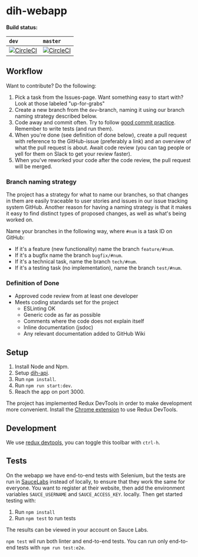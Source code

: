 # dih-webapp

__Build status:__

| `dev` | `master`|
| :--  |:--|
|[![CircleCI](https://circleci.com/gh/capraconsulting/dih-webapp/tree/dev.svg?style=svg&circle-token=a63cb3349231317b6f5e6d298f3f49a82a7f382a)](https://circleci.com/gh/capraconsulting/dih-webapp/tree/dev)|[![CircleCI](https://circleci.com/gh/capraconsulting/dih-webapp/tree/master.svg?style=svg&circle-token=a63cb3349231317b6f5e6d298f3f49a82a7f382a)](https://circleci.com/gh/capraconsulting/dih-webapp/tree/master)|


## Workflow
Want to contribute? Do the following:

1. Pick a task from the Issues-page. Want something easy to start with? Look at those labeled "up-for-grabs"
2. Create a new branch  from the `dev`-branch, naming it using our branch naming strategy described below.
3. Code away and commit often. Try to follow [good commit practice](http://chris.beams.io/posts/git-commit/). Remember to write tests (and run them).
4. When you're done (see definition of done below), create a pull request with reference to the GitHub-issue (preferably a link) and an overview of what the pull request is about. Await code review (you can tag people or yell for them on Slack to get your review faster).
5. When you've reworked your code after the code review, the pull request will be merged.

### Branch naming strategy
The project has a strategy for what to name our branches, so that changes in them are easily traceable to user stories and issues in our issue tracking system GitHub. Another reason for having a naming strategy is that it makes it easy to find distinct types of proposed changes, as well as what's being worked on.

Name your branches in the following way, where `#num` is a task ID on GitHub:

* If it's a feature (new functionality) name the branch `feature/#num`.
* If it's a bugfix name the branch `bugfix/#num`.
* If it's a technical task, name the branch `tech/#num`.
* If it's a testing task (no implementation), name the branch `test/#num`.

### Definition of Done
* Approved code review from at least one developer
* Meets coding standards set for the project
    * ESLinting OK
    * Generic code as far as possible
    * Comments where the code does not explain itself
    * Inline documentation (jsdoc)
    * Any relevant documentation added to GitHub Wiki

## Setup

1. Install Node and Npm.
2. Setup [dih-api](http://github.com/capraconsulting/dih-api).
3. Run `npm install`.
4. Run `npm run start:dev`.
5. Reach the app on port 3000.

The project has implemented Redux DevTools in order to make development more convenient. Install the [Chrome extension](https://chrome.google.com/webstore/detail/redux-devtools/lmhkpmbekcpmknklioeibfkpmmfibljd) to use Redux DevTools.

## Development

We use [redux devtools](https://github.com/gaearon/redux-devtools), you can toggle this toolbar with `ctrl-h`.
## Tests
On the webapp we have end-to-end tests with Selenium, but the tests are run in [SauceLabs](https://saucelabs.com) instead of locally, to ensure that they work the same for everyone.  You want to register at their website, then add the environment variables `SAUCE_USERNAME` and `SAUCE_ACCESS_KEY`. locally. Then get started testing with:

1. Run `npm install`
2. Run `npm test` to run tests

The results can be viewed in your account on Sauce Labs.

`npm test` wil run both linter and end-to-end tests. You can run only end-to-end tests with `npm run test:e2e`.
